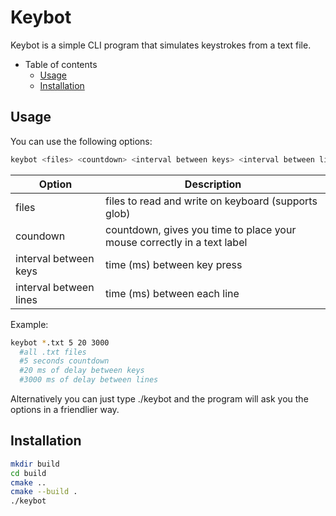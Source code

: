 # Keybot

Keybot is a simple CLI program that simulates keystrokes from a text file.

* Table of contents
  * [Usage](#usage)
  * [Installation](#installation)

## Usage
You can use the following options:
```bash
keybot <files> <countdown> <interval between keys> <interval between lines>
```
| Option | Description |
|-|-|
|files| files to read and write on keyboard (supports glob)|
|coundown| countdown, gives you time to place your mouse correctly in a text label|
|interval between keys|  time (ms) between key press|
|interval between lines| time (ms) between each line|
Example:
```bash
keybot *.txt 5 20 3000
  #all .txt files
  #5 seconds countdown
  #20 ms of delay between keys
  #3000 ms of delay between lines
```

Alternatively you can just type ./keybot and the program will ask you the options in a friendlier way.

## Installation

```bash
mkdir build
cd build
cmake ..
cmake --build .
./keybot
```
